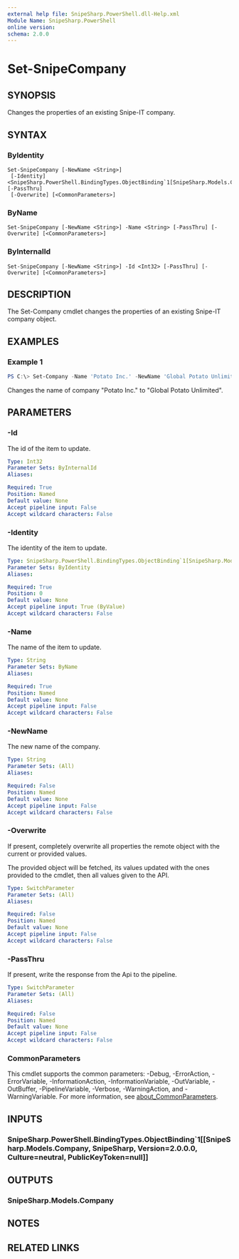 ```yaml
---
external help file: SnipeSharp.PowerShell.dll-Help.xml
Module Name: SnipeSharp.PowerShell
online version:
schema: 2.0.0
---
```


# Set-SnipeCompany

## SYNOPSIS
Changes the properties of an existing Snipe-IT company.

## SYNTAX

### ByIdentity
```
Set-SnipeCompany [-NewName <String>]
 [-Identity] <SnipeSharp.PowerShell.BindingTypes.ObjectBinding`1[SnipeSharp.Models.Company]> [-PassThru]
 [-Overwrite] [<CommonParameters>]
```

### ByName
```
Set-SnipeCompany [-NewName <String>] -Name <String> [-PassThru] [-Overwrite] [<CommonParameters>]
```

### ByInternalId
```
Set-SnipeCompany [-NewName <String>] -Id <Int32> [-PassThru] [-Overwrite] [<CommonParameters>]
```

## DESCRIPTION
The Set-Company cmdlet changes the properties of an existing Snipe-IT company object.

## EXAMPLES

### Example 1
```powershell
PS C:\> Set-Company -Name 'Potato Inc.' -NewName 'Global Potato Unlimited'
```

Changes the name of company "Potato Inc." to "Global Potato Unlimited".

## PARAMETERS

### -Id
The id of the item to update.

```yaml
Type: Int32
Parameter Sets: ByInternalId
Aliases:

Required: True
Position: Named
Default value: None
Accept pipeline input: False
Accept wildcard characters: False
```

### -Identity
The identity of the item to update.

```yaml
Type: SnipeSharp.PowerShell.BindingTypes.ObjectBinding`1[SnipeSharp.Models.Company]
Parameter Sets: ByIdentity
Aliases:

Required: True
Position: 0
Default value: None
Accept pipeline input: True (ByValue)
Accept wildcard characters: False
```

### -Name
The name of the item to update.

```yaml
Type: String
Parameter Sets: ByName
Aliases:

Required: True
Position: Named
Default value: None
Accept pipeline input: False
Accept wildcard characters: False
```

### -NewName
The new name of the company.

```yaml
Type: String
Parameter Sets: (All)
Aliases:

Required: False
Position: Named
Default value: None
Accept pipeline input: False
Accept wildcard characters: False
```

### -Overwrite
If present, completely overwrite all properties the remote object with the current or provided values.

The provided object will be fetched, its values updated with the ones provided to the cmdlet, then all values given to the API.

```yaml
Type: SwitchParameter
Parameter Sets: (All)
Aliases:

Required: False
Position: Named
Default value: None
Accept pipeline input: False
Accept wildcard characters: False
```

### -PassThru
If present, write the response from the Api to the pipeline.

```yaml
Type: SwitchParameter
Parameter Sets: (All)
Aliases:

Required: False
Position: Named
Default value: None
Accept pipeline input: False
Accept wildcard characters: False
```

### CommonParameters
This cmdlet supports the common parameters: -Debug, -ErrorAction, -ErrorVariable, -InformationAction, -InformationVariable, -OutVariable, -OutBuffer, -PipelineVariable, -Verbose, -WarningAction, and -WarningVariable. For more information, see [about_CommonParameters](http://go.microsoft.com/fwlink/?LinkID=113216).

## INPUTS

### SnipeSharp.PowerShell.BindingTypes.ObjectBinding`1[[SnipeSharp.Models.Company, SnipeSharp, Version=2.0.0.0, Culture=neutral, PublicKeyToken=null]]

## OUTPUTS

### SnipeSharp.Models.Company

## NOTES

## RELATED LINKS

